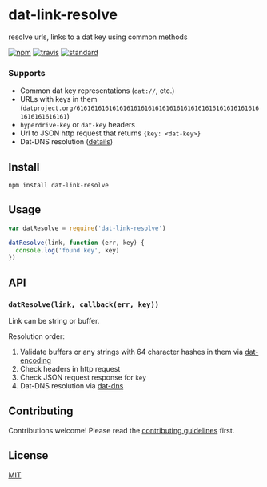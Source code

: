 # dat-link-resolve

resolve urls, links to a dat key using common methods

[![npm][npm-image]][npm-url]
[![travis][travis-image]][travis-url]
[![standard][standard-image]][standard-url]

### Supports

* Common dat key representations (`dat://`, etc.)
* URLs with keys in them (`datproject.org/6161616161616161616161616161616161616161616161616161616161616161`)
* `hyperdrive-key` or `dat-key` headers
* Url to JSON http request that returns `{key: <dat-key>}`
* Dat-DNS resolution ([details](https://github.com/beakerbrowser/beaker/wiki/Authenticated-Dat-URLs-and-HTTPS-to-Dat-Discovery))

## Install

```
npm install dat-link-resolve
```

## Usage

```js
var datResolve = require('dat-link-resolve')

datResolve(link, function (err, key) {
  console.log('found key', key)
})
```

## API

### `datResolve(link, callback(err, key))`

Link can be string or buffer.

Resolution order:

1. Validate buffers or any strings with 64 character hashes in them via [dat-encoding](https://github.com/juliangruber/dat-encoding)
2. Check headers in http request
3. Check JSON request response for `key`
4. Dat-DNS resolution via [dat-dns](https://github.com/datprotocol/dat-dns)

## Contributing

Contributions welcome! Please read the [contributing guidelines](CONTRIBUTING.md) first.

## License

[MIT](LICENSE.md)

[npm-image]: https://img.shields.io/npm/v/dat-link-resolve.svg?style=flat-square
[npm-url]: https://www.npmjs.com/package/dat-link-resolve
[travis-image]: https://img.shields.io/travis/joehand/dat-link-resolve.svg?style=flat-square
[travis-url]: https://travis-ci.org/joehand/dat-link-resolve
[standard-image]: https://img.shields.io/badge/code%20style-standard-brightgreen.svg?style=flat-square
[standard-url]: http://npm.im/standard
